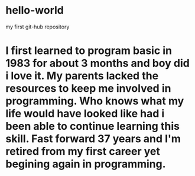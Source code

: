 # hello-world
my first git-hub repository
# I first learned to program basic in 1983 for about 3 months and boy did i love it. My parents lacked the resources to keep me involved in programming.  Who knows what my life would have looked like had i been able to continue learning this skill.  Fast forward 37 years and I'm retired from my first career yet begining again in programming.
